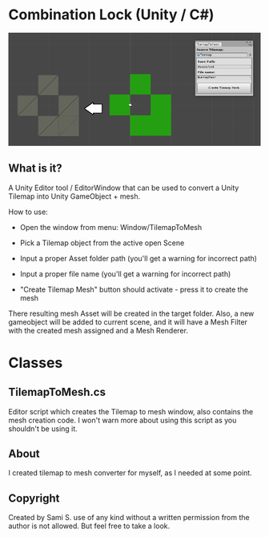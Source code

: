 # Combination Lock (Unity / C#)

![Tilemap to Mesh](/doc/tilemap_to_mesh.PNG)

## What is it?

A Unity Editor tool / EditorWindow that can be used to convert a Unity Tilemap into Unity GameObject + mesh.

How to use:

* Open the window from menu: Window/TilemapToMesh 

* Pick a Tilemap object from the active open Scene

* Input a proper Asset folder path (you'll get a warning for incorrect path)

* Input a proper file name (you'll get a warning for incorrect path)

* "Create Tilemap Mesh" button should activate - press it to create the mesh

There resulting mesh Asset will be created in the target folder. Also, a new gameobject will be added to current scene, and it will have a Mesh Filter with the created mesh assigned and a Mesh Renderer.


# Classes

## TilemapToMesh.cs
Editor script which creates the Tilemap to mesh window, also contains the mesh creation code. I won't warn more about using this script as you shouldn't be using it.

## About
I created tilemap to mesh converter for myself, as I needed at some point.

## Copyright
Created by Sami S. use of any kind without a written permission from the author is not allowed. But feel free to take a look.
